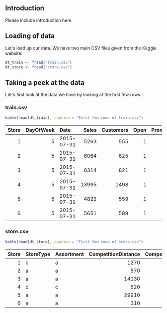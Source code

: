 Introduction
------------

Please include introduction here.

Loading of data
---------------

Let's load up our data. We have two main CSV files given from the Kaggle website:

``` r
dt_train <- fread("train.csv")
dt_store <- fread("store.csv")
```

Taking a peek at the data
-------------------------

Let's first look at the data we have by looking at the first few rows.

### train.csv

``` r
kable(head(dt_train), caption = "First few rows of train.csv")
```

|  Store|  DayOfWeek| Date       |  Sales|  Customers|  Open|  Promo| StateHoliday | SchoolHoliday |
|------:|----------:|:-----------|------:|----------:|-----:|------:|:-------------|:--------------|
|      1|          5| 2015-07-31 |   5263|        555|     1|      1| 0            | 1             |
|      2|          5| 2015-07-31 |   6064|        625|     1|      1| 0            | 1             |
|      3|          5| 2015-07-31 |   8314|        821|     1|      1| 0            | 1             |
|      4|          5| 2015-07-31 |  13995|       1498|     1|      1| 0            | 1             |
|      5|          5| 2015-07-31 |   4822|        559|     1|      1| 0            | 1             |
|      6|          5| 2015-07-31 |   5651|        589|     1|      1| 0            | 1             |

### store.csv

``` r
kable(head(dt_store), caption = "First few rows of store.csv")
```

|  Store| StoreType | Assortment |  CompetitionDistance|  CompetitionOpenSinceMonth|  CompetitionOpenSinceYear|  Promo2|  Promo2SinceWeek|  Promo2SinceYear| PromoInterval   |
|------:|:----------|:-----------|--------------------:|--------------------------:|-------------------------:|-------:|----------------:|----------------:|:----------------|
|      1| c         | a          |                 1270|                          9|                      2008|       0|               NA|               NA|                 |
|      2| a         | a          |                  570|                         11|                      2007|       1|               13|             2010| Jan,Apr,Jul,Oct |
|      3| a         | a          |                14130|                         12|                      2006|       1|               14|             2011| Jan,Apr,Jul,Oct |
|      4| c         | c          |                  620|                          9|                      2009|       0|               NA|               NA|                 |
|      5| a         | a          |                29910|                          4|                      2015|       0|               NA|               NA|                 |
|      6| a         | a          |                  310|                         12|                      2013|       0|               NA|               NA|                 |
